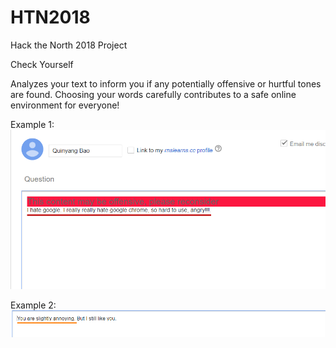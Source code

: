 # HTN2018
Hack the North 2018 Project

Check Yourself

Analyzes your text to inform you if any potentially offensive or hurtful tones are found. Choosing your words carefully contributes to a safe online environment for everyone!

Example 1:
![ecxample 1](https://github.com/qinyang-bao/HTN2018/blob/master/images/example1.png "EFfect example 1")


Example 2:
![ecxample 2](https://github.com/qinyang-bao/HTN2018/blob/master/images/example2.png "EFfect example 2")
